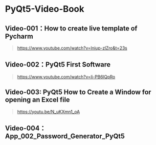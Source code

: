 # PyQt5-Video-Book
## Video-001：How to create live template of Pycharm
> https://www.youtube.com/watch?v=lniup-zlZro&t=23s

## Video-002：PyQt5 First Software
> https://www.youtube.com/watch?v=li-PB6lQpRo

## Video-003: PyQt5 How to Create a Window for opening an Excel file
> https://youtu.be/N_uKXmn1_oA

## Video-004：App_002_Password_Generator_PyQt5

